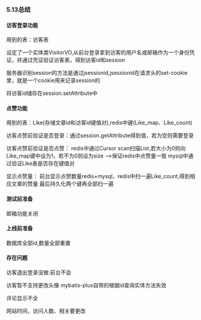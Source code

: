 ### 5.13总结
#### 访客登录功能
用到的表：访客表

设定了一个实体类VisitorVO,从前台登录拿到访客的用户名或邮箱作为一个身份凭证，并通过凭证验证访客表，得到访客id和session

服务器识别session的方法是通过jsessionid,jsessionid在请求头的set-cookie里，就是一个cookie用来记录session的

将访客id储存在session.setAttribute中
#### 点赞功能
用到的表：Like(存储文章id和访客id键值对),redis中键(Like_map、Like_count)

访客点赞前验证是否登录：通过session.getAttribute得到值，若为空则需要登录

访客点赞前验证是否点赞：
redis中通过Cursor scan扫描List<Like>,若大小为0则向Like_map键中设为1，若不为0则设为size  -->保证redis中点赞量一致
mysql中通过验证Like表是否存在键值对

显示点赞量：
前台显示点赞数量redis+mysql，redis中扫一遍Like_count,得到相应文章的赞量
最后持久化两个键再全部扫一遍

#### 测试前准备
邮箱功能关闭

#### 上线前准备
数据库全部id,数量全部重置

#### 存在问题
<!--后台报错前台怎么拿-->

访客退出登录没做:前台不会

访客暂不支持更改头像
mybatis-plus自带的根据id查询实体方法失效

评论显示不全

网站时间，访问人数、相关要更改